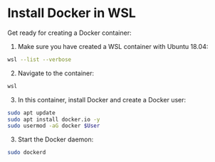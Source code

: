 # Install Docker in WSL

Get ready for creating a Docker container:

1. Make sure you have created a WSL container with Ubuntu 18.04:
```bash
wsl --list --verbose
```
2. Navigate to the container:
```bash
wsl
```
3. In this container, install Docker and create a Docker user:
```bash
sudo apt update
sudo apt install docker.io -y
sudo usermod -aG docker $User
```
3. Start the Docker daemon:
```bash
sudo dockerd
```

